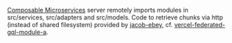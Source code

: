 

[Composable Microservices](https://github.com/tysonrm/federated-monolith) server remotely imports modules in src/services, src/adapters and src/models. Code to retrieve chunks via http (instead of shared filesystem) provided by [jacob-ebey](https://github.com/jacob-ebey), cf. [vercel-federated-gql-module-a](https://github.com/jacob-ebey/vercel-federated-gql-module-a/tree/master/webpack).
